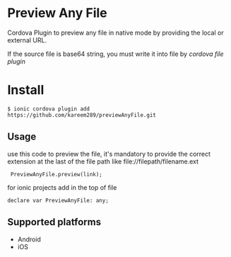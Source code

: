 # Preview Any File
Cordova Plugin to preview any file in native mode by providing the local or external URL.

If the source file is base64 string, you must write it into file by *cordova file plugin*

# Install

```
$ ionic cordova plugin add https://github.com/kareem289/previewAnyFile.git
```

## Usage

use this code to preview the file, it's mandatory to provide the correct extension at the last of the file path like 
file://filepath/filename.ext

```
 PreviewAnyFile.preview(link);
```

for ionic projects add in the top of file 

```
declare var PreviewAnyFile: any;
```

## Supported platforms
- Android
- iOS